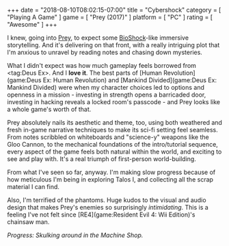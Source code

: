 +++
date = "2018-08-10T08:02:15-07:00"
title = "Cybershock"
category = [ "Playing A Game" ]
game = [ "Prey (2017)" ]
platform = [ "PC" ]
rating = [ "Awesome" ]
+++

I knew, going into [Prey](game:Prey (2017)), to expect some [BioShock](tag:Bioshock)-like immersive storytelling.  And it's delivering on that front, with a really intriguing plot that I'm anxious to unravel by reading notes and chasing down mysteries.

What I didn't expect was how much gameplay feels borrowed from <tag:Deus Ex>.  And I <b>love it</b>.  The best parts of [Human Revolution](game:Deus Ex: Human Revolution) and [Mankind Divided](game:Deus Ex: Mankind Divided) were when my character choices led to options and openness in a mission - investing in strength opens a barricaded door, investing in hacking reveals a locked room's passcode - and Prey looks like a whole game's worth of that.

Prey absolutely nails its aesthetic and theme, too, using both weathered and fresh in-game narrative techniques to make its sci-fi setting feel seamless.  From notes scribbled on whiteboards and "science-y" weapons like the Gloo Cannon, to the mechanical foundations of the intro/tutorial sequence, every aspect of the game feels both natural within the world, and exciting to see and play with.  It's a real triumph of first-person world-building.

From what I've seen so far, anyway.  I'm making slow progress because of how meticulous I'm being in exploring Talos I, and collecting all the scrap material I can find.

Also, I'm terrified of the phantoms.  Huge kudos to the visual and audio design that makes Prey's enemies so surprisingly <i>intimidating</i>.  This is a feeling I've not felt since [RE4](game:Resident Evil 4: Wii Edition)'s chainsaw man.

<i>Progress: Skulking around in the Machine Shop.</i>
